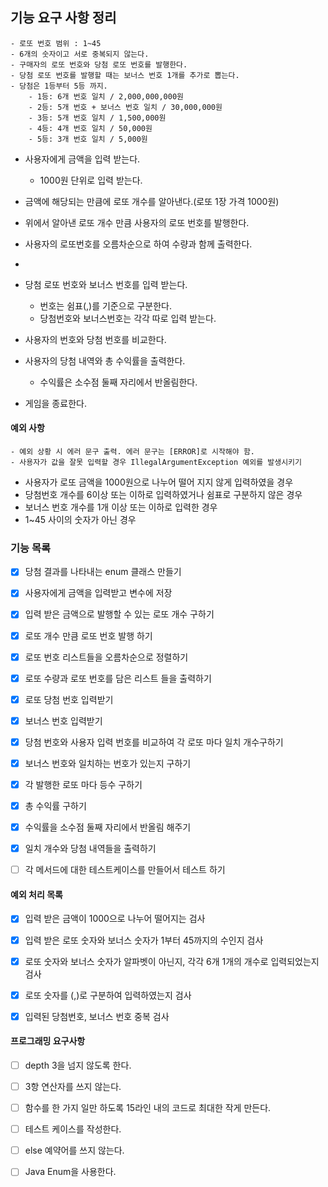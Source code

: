 

## 기능 요구 사항 정리


```
- 로또 번호 범위 : 1~45
- 6개의 숫자이고 서로 중복되지 않는다.
- 구매자의 로또 번호와 당첨 로또 번호를 발행한다.
- 당첨 로또 번호를 발행할 때는 보너스 번호 1개를 추가로 뽑는다.
- 당첨은 1등부터 5등 까지.
    - 1등: 6개 번호 일치 / 2,000,000,000원
    - 2등: 5개 번호 + 보너스 번호 일치 / 30,000,000원
    - 3등: 5개 번호 일치 / 1,500,000원
    - 4등: 4개 번호 일치 / 50,000원
    - 5등: 3개 번호 일치 / 5,000원
```

- 사용자에게 금액을 입력 받는다.
    - 1000원 단위로 입력 받는다.
  
- 금액에 해당되는 만큼에 로또 개수를 알아낸다.(로또 1장 가격 1000원)
- 위에서 알아낸 로또 개수 만큼 사용자의 로또 번호를 발행한다.
- 사용자의 로또번호를 오름차순으로 하여 수량과 함께 출력한다.
- 
- 당첨 로또 번호와 보너스 번호를 입력 받는다.
  - 번호는 쉼표(,)를 기준으로 구분한다.
  - 당첨번호와 보너스번호는 각각 따로 입력 받는다.
- 사용자의 번호와 당첨 번호를 비교한다.
- 사용자의 당첨 내역와 총 수익률을 출력한다.
    - 수익률은 소수점 둘째 자리에서 반올림한다.
- 게임을 종료한다.


#### 예외 사항


```
- 예외 상황 시 에러 문구 출력. 에러 문구는 [ERROR]로 시작해야 함.
- 사용자가 값을 잘못 입력할 경우 IllegalArgumentException 예외를 발생시키기
```

- 사용자가 로또 금액을 1000원으로 나누어 떨어 지지 않게 입력하였을 경우
- 당첨번호 개수를 6이상 또는 이하로 입력하였거나 쉼표로 구분하지 않은 경우
- 보너스 번호 개수를 1개 이상 또는 이하로 입력한 경우
- 1~45 사이의 숫자가 아닌 경우



### 기능 목록

+ [x] 당첨 결과를 나타내는 enum 클래스 만들기
+ [x] 사용자에게 금액을 입력받고 변수에 저장
+ [x] 입력 받은 금액으로 발행할 수 있는 로또 개수 구하기
+ [x] 로또 개수 만큼 로또 번호 발행 하기
+ [x] 로또 번호 리스트들을 오름차순으로 정렬하기
+ [x] 로또 수량과 로또 번호를 담은 리스트 들을 출력하기
+ [x] 로또 당첨 번호 입력받기
+ [x] 보너스 번호 입력받기
+ [x] 당첨 번호와 사용자 입력 번호를 비교하여 각 로또 마다 일치 개수구하기
+ [x] 보너스 번호와 일치하는 번호가 있는지 구하기
+ [x] 각 발행한 로또 마다 등수 구하기
+ [x] 총 수익률 구하기
+ [x] 수익률을 소수점 둘째 자리에서 반올림 해주기
+ [x] 일치 개수와 당첨 내역들을 출력하기
+ [ ] 각 메서드에 대한 테스트케이스를 만들어서 테스트 하기





#### 예외 처리 목록
+ [x] 입력 받은 금액이 1000으로 나누어 떨어지는 검사
+ [x] 입력 받은 로또 숫자와 보너스 숫자가 1부터 45까지의 수인지 검사
+ [x] 로또 숫자와 보너스 숫자가 알파벳이 아닌지, 각각 6개 1개의 개수로 입력되었는지 검사
+ [x] 로또 숫자를 (,)로 구분하여 입력하였는지 검사
+ [x] 입력된 당첨번호, 보너스 번호 중복 검사



#### 프로그래밍 요구사항
+ [ ] depth 3을 넘지 않도록 한다.
+ [ ] 3항 연산자를 쓰지 않는다.
+ [ ] 함수를 한 가지 일만 하도록 15라인 내의 코드로 최대한 작게 만든다.
+ [ ] 테스트 케이스를 작성한다.
+ [ ] else 예약어를 쓰지 않는다.
+ [ ] Java Enum을 사용한다.

